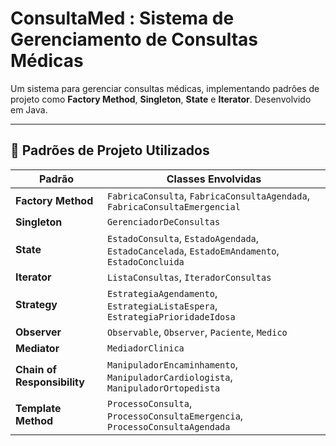 # ConsultaMed : Sistema de Gerenciamento de Consultas Médicas

Um sistema para gerenciar consultas médicas, implementando padrões de projeto como **Factory Method**, **Singleton**, **State** e **Iterator**. Desenvolvido em Java.

---

## 🧠 Padrões de Projeto Utilizados
| Padrão                      | Classes Envolvidas                          |
|-----------------------------|---------------------------------------------|
| **Factory Method**          | `FabricaConsulta`, `FabricaConsultaAgendada`, `FabricaConsultaEmergencial` |
| **Singleton**               | `GerenciadorDeConsultas`                    |
| **State**                   | `EstadoConsulta`, `EstadoAgendada`, `EstadoCancelada`, `EstadoEmAndamento`, `EstadoConcluida` |
| **Iterator**                | `ListaConsultas`, `IteradorConsultas`       |
| **Strategy**                | `EstrategiaAgendamento`, `EstrategiaListaEspera`, `EstrategiaPrioridadeIdosa` |
| **Observer**                | `Observable`, `Observer`, `Paciente`, `Medico` |
| **Mediator**                | `MediadorClinica`                           |
| **Chain of Responsibility** | `ManipuladorEncaminhamento`, `ManipuladorCardiologista`, `ManipuladorOrtopedista` |
| **Template Method**         | `ProcessoConsulta`, `ProcessoConsultaEmergencia`, `ProcessoConsultaAgendada` |
